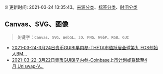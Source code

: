 :alarm_clock: 更新时间: 2021-03-24 13:35:43。[来源分类](../README.md)、[标签分类](../TAGS.md)、[时间分类](../TIMELINE.md)

## Canvas、SVG、图像


> 关键字：`Canvas`、`SVG`、`WebGL`、`3D`、`PNG`、`WebP`、`RGB`、`GUI`



- [2021-03-24-3月24日贵币GUIBI早内参-THETA市值跃居全球第九,EOS创始人BM...](https://sec.thief.one/article_content?a_id=f0c8e796799c24245284d89f630d7c99) 
- [2021-03-22-3月22日贵币GUIBI早内参-Coinbase上市计划或将延至4月,Uniswap-V...](https://sec.thief.one/article_content?a_id=b30dd1391e1a21aa4a2c1a3f22880408) 